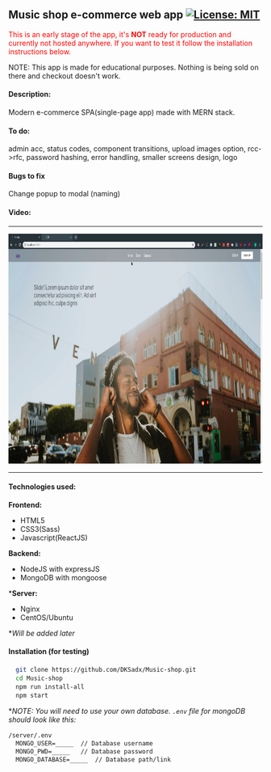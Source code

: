 ## Music shop e-commerce web app [![License: MIT](https://img.shields.io/badge/License-MIT-yellow.svg)](https://opensource.org/licenses/MIT)

<span style="color:red">This is an early stage of the app, it's <strong style="color:red">NOT</strong> ready for production and currently not hosted anywhere. If you want to test it follow the installation instructions below.</span>

NOTE: This app is made for educational purposes. Nothing is being sold on there and checkout doesn't work.

#### Description:

Modern e-commerce SPA(single-page app) made with MERN stack.

#### To do:

admin acc, status codes, component transitions, upload images option, rcc->rfc, password hashing, error handling, smaller screens design, logo

#### Bugs to fix

Change popup to modal (naming)

#### Video:

<hr/>

<a href="https://player.vimeo.com/video/352587088" target="_blank"><img src="video-thumbnail.png"
 width="800" height="455"/></a>

<hr/>

#### Technologies used:

**Frontend:**

- HTML5
- CSS3(Sass)
- Javascript(ReactJS)

**Backend:**

- NodeJS with expressJS
- MongoDB with mongoose

\***Server:**

- Nginx
- CentOS/Ubuntu

\*_Will be added later_

#### Installation (for testing)

```sh
  git clone https://github.com/DKSadx/Music-shop.git
  cd Music-shop
  npm run install-all
  npm start
```

\*_NOTE: You will need to use your own database.
`.env` file for mongoDB should look like this:_

```env
/server/.env
  MONGO_USER=_____  // Database username
  MONGO_PWD=_____   // Database password
  MONGO_DATABASE=_____  // Database path/link
```
